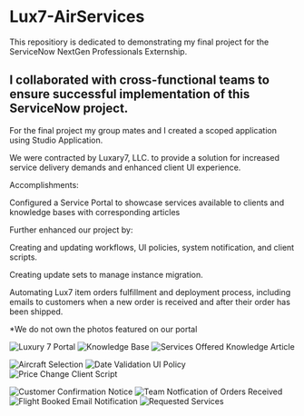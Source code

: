 # Lux7-AirServices

This repositiory is dedicated to demonstrating my final project for the ServiceNow NextGen Professionals Externship.

I collaborated with cross-functional teams to ensure successful implementation of this ServiceNow project.
--------------------------------------------------------------------------------------------------------------------------------------------------

For the final project my group mates and I created a scoped application using Studio Application.

We were contracted by Luxary7, LLC. to provide a solution for increased service delivery demands and enhanced client UI experience. 

Accomplishments:

Configured a Service Portal to showcase services available to clients and knowledge bases with corresponding articles

Further enhanced our project by:

Creating and updating workflows, UI policies, system notification, and client scripts.

Creating update sets to manage instance migration.

Automating Lux7 item orders fulfillment and deployment process, including emails to customers when a new order is received and after their order has been shipped.

*We do not own the photos featured on our portal

![Luxury 7 Portal](https://user-images.githubusercontent.com/75024812/225509281-fe0f08b7-f046-4a5d-a96a-54fbcb40f0c4.png)
![Knowledge Base](https://user-images.githubusercontent.com/75024812/225509275-2a261df2-1a5f-48c2-a3ad-7f0a936fd47d.png)
![Services Offered Knowledge Article](https://user-images.githubusercontent.com/75024812/225509289-861f6af1-0eb9-49e6-9a93-cff89a29e71d.png)

![Aircraft Selection](https://user-images.githubusercontent.com/75024812/225509268-11ac767a-32c4-4bea-877c-840cd849f037.png)
![Date Validation UI Policy](https://user-images.githubusercontent.com/75024812/225509272-4ee74d10-f8d9-41a3-bf2c-c9131fedef24.png)
![Price Change Client Script](https://user-images.githubusercontent.com/75024812/225509284-556e390d-c74c-414e-8ba1-dd51f82e80c6.png)

![Customer Confirmation Notice](https://user-images.githubusercontent.com/75024812/225509270-b0182547-61ef-4ca6-863f-16b5b51c13b9.png)
![Team Notfication of Orders Received](https://user-images.githubusercontent.com/75024812/225509292-8b4fcdfb-a7d6-4675-9664-9b86ed7545ec.png)
![Flight Booked Email Notification](https://user-images.githubusercontent.com/75024812/225509274-fb73619e-6564-4b3e-90b0-073eb22e89e8.png)
![Requested Services](https://user-images.githubusercontent.com/75024812/225509287-9f0fc517-8a5b-4f07-b4c6-6409110f9ff3.png)




